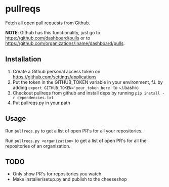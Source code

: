 pullreqs
========

Fetch all open pull requests from Github.

**NOTE**: Github has this functionality, just go to https://github.com/dashboard/pulls or to https://github.com/organizations/:name/dashboard/pulls.


Installation
------------

1. Create a Github personal access token on https://github.com/settings/applications
2. Put the token in the GITHUB\_TOKEN variable in your environment, f.i. by 
   adding `export GITHUB_TOKEN='your_token_here'` to ~/.bashrc
3. Checkout pullreqs from github and install deps by running `pip install -r dependencies.txt`
4. Put pullreqs.py in your path


Usage
-----

Run `pullreqs.py` to get a list of open PR's for all your repositories.

Run `pullreqs.py <organization>` to get a list of open PR's for all the repositories of an organization.

TODO
----
* Only show PR's for repositories you watch
* Make installer/setup.py and publish to the cheeseshop
